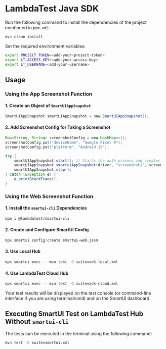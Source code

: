 # LambdaTest Java SDK


Run the following command to install the dependencies of the project mentioned in `pom.xml`:

```sh
mvn clean install
```

Set the required environment variables:

```sh
export PROJECT_TOKEN=<add-your-project-token>
export LT_ACCESS_KEY=<add-your-access-key>
export LT_USERNAME=<add-your-username>
```

## Usage

###  Using the App Screenshot Function

#### 1. Create an Object of `SmartUIAppSnapshot`

```java
SmartUIAppSnapshot smartUIAppSnapshot = new SmartUIAppSnapshot();
```

#### 2. Add Screenshot Config for Taking a Screenshot

```java
Map<String, String> screenshotConfig = new HashMap<>();
screenshotConfig.put("deviceName", "Google Pixel 9");
screenshotConfig.put("platform", "Android 15");

try {
    smartUIAppSnapshot.start(); // Starts the auth process and creates the build
    smartUIAppSnapshot.smartuiAppSnapshot(driver, "screenshot1", screenshotConfig); // Takes a screenshot and uploads to SmartUI server
    smartUIAppSnapshot.stop();
} catch (Exception e) {
    e.printStackTrace();
}
```

### Using the Web Screenshot Function

#### 1. Install the `smartui-cli` Dependencies

```sh
npm i @lambdatest/smartui-cli
```

#### 2. Create and Configure SmartUI Config

```sh
npx smartui config:create smartui-web.json
```

#### 3. Use Local Hub

```sh
npx smartui exec -- mvn test -D suite=sdk-local.xml
```

#### 4. Use LambdaTest Cloud Hub

```sh
npx smartui exec -- mvn test -D suite=sdk-cloud.xml
```

Your test results will be displayed on the test console (or command-line interface if you are using terminal/cmd) and on the SmartUI dashboard.

## Executing SmartUI Test on LambdaTest Hub Without `smartui-cli`

The tests can be executed in the terminal using the following command:

```sh
mvn test -D suite=smartui.xml
```
